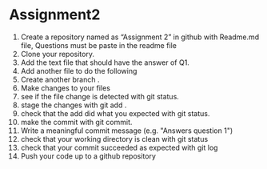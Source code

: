 # Assignment2
1) Create a repository named as “Assignment 2” in github with Readme.md file, Questions must be paste in the readme file
2) Clone your repository.
3) Add the text file that should have the answer of Q1.
4) Add another file to do the following
5) Create another branch .
6) Make changes to your files
7) see if the file change is detected with git status.
8) stage the changes with git add .
9) check that the add did what you expected with git status.
10)  make the commit with git commit.
11)  Write a meaningful commit message (e.g. "Answers question 1")
12)  check that your working directory is clean with git status
13)  check that your commit succeeded as expected with git log
14)   Push your code up to a github repository




